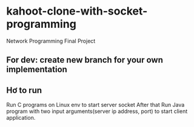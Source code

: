 # kahoot-clone-with-socket-programming
Network Programming Final Project
## For dev: create new branch for your own implementation
## Hơ to run
Run C programs on Linux env to start server socket
After that Run Java program with two input arguments(server ip address, port) to start client application.
